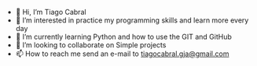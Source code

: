 - 👋 Hi, I’m Tiago Cabral
- 👀 I’m interested in practice my programming skills and learn more every day
- 🌱 I’m currently learning Python and how to use the GIT and GitHub
- 💞️ I’m looking to collaborate on Simple projects
- 📫 How to reach me send an e-mail to tiagocabral.gja@gmail.com

<!---
tiagoCabralS/tiagoCabralS is a ✨ special ✨ repository because its `README.md` (this file) appears on your GitHub profile.
You can click the Preview link to take a look at your changes.
--->
